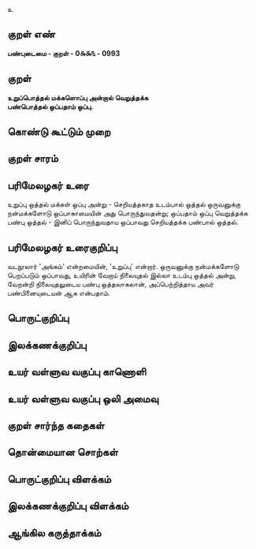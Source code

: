 உ

## குறள் எண் 

**பண்புடைமை - குறள் - 0௯௯௩ - 0993**

## குறள் 

**உறுப்பொத்தல் மக்களொப்பு அன்றால் வெறுத்தக்க  
பண்பொத்தல் ஒப்பதாம் ஒப்பு.** 

## கொண்டு கூட்டும் முறை


## குறள் சாரம் 


## பரிமேலழகர் உரை

உறுப்பு ஒத்தல் மக்கள் ஒப்பு அன்று - செறியத்தகாத உடம்பால் ஒத்தல் ஒருவனுக்கு நன்மக்களோடு ஒப்பாகாமையின் அது பொருந்துவதன்று; ஒப்பதாம் ஒப்பு வெறுத்தக்க பண்பு ஒத்தல் - இனிப் பொருந்துவதாய ஒப்பாவது செறியத்தக்க பண்பால் ஒத்தல்.

## பரிமேலழகர் உரைகுறிப்பு   

வடநூலார் 'அங்கம்' என்றமையின், 'உறுப்பு' என்றார். ஒருவனுக்கு நன்மக்களோடு பெறப்படும் ஒப்பாவது, உயிரின் வேறாய் நிலையுதல் இல்லா உடம்பு ஒத்தல் அன்று, வேறன்றி நிலையுதலுடைய பண்பு ஒத்தலாகலான், அப்பெற்றித்தாய அவர் பண்பினையுடையன் ஆக என்பதாம்.

## பொருட்குறிப்பு 


## இலக்கணக்குறிப்பு  


## உயர் வள்ளுவ வகுப்பு காணொளி


## உயர் வள்ளுவ வகுப்பு ஒலி அமைவு 

 
## குறள் சார்ந்த கதைகள் 


## தொன்மையான சொற்கள்


## பொருட்குறிப்பு விளக்கம்


## இலக்கணக்குறிப்பு விளக்கம்


## ஆங்கில கருத்தாக்கம் 


